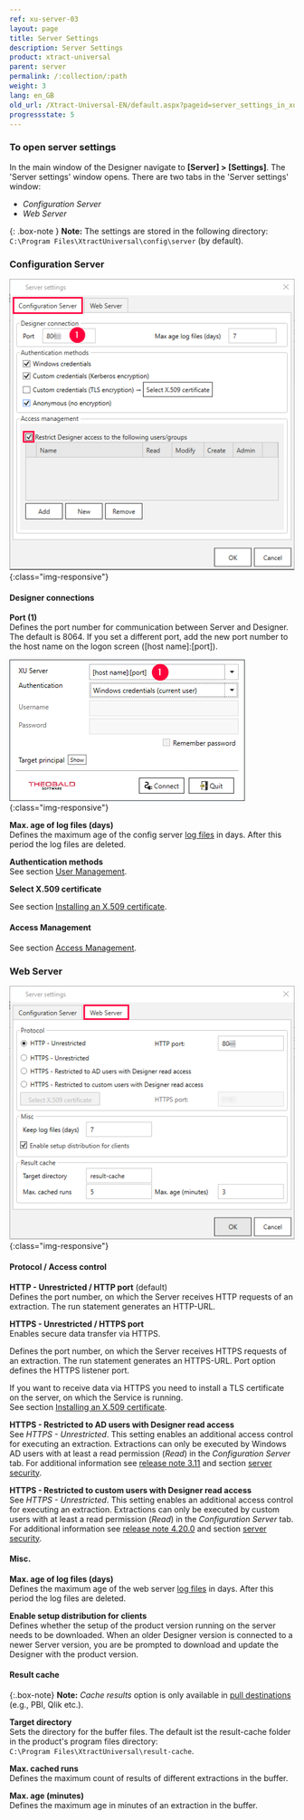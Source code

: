 ```yaml
---
ref: xu-server-03
layout: page
title: Server Settings 
description: Server Settings 
product: xtract-universal
parent: server
permalink: /:collection/:path
weight: 3
lang: en_GB
old_url: /Xtract-Universal-EN/default.aspx?pageid=server_settings_in_xu_3_x
progressstate: 5
---
```


### To open server settings
In the main window of the Designer navigate to **[Server] > [Settings]**. The 'Server settings' window opens. There are two tabs in the 'Server settings' window:
- *Configuration Server*
- *Web Server*


{: .box-note }
**Note:** The settings are stored in the following directory: `C:\Program Files\XtractUniversal\config\server` (by default).


### Configuration Server

![XU3_ServerSettings_config_tab](/img/content/XU3_ServerSettings_config_tab.png){:class="img-responsive"}


#### Designer connections

**Port (1)** <br>
Defines the port number for communication between Server and Designer. The default is 8064. If you set a different port, add the new port number to the host name on the logon screen ([host name]:[port]).

![XU-Designer-Logon](/img/content/xu/xu-designer-logon.png){:class="img-responsive"}

**Max. age of log files (days)** <br>
Defines the maximum age of the config server [log files](../logging/logging-access-via-designer#server-logs-run) in days. After this period the log files are deleted.

**Authentication methods** <br>
See section [User Management](../security/user-management).

**Select X.509 certificate** <br>

See section [Installing an X.509 certificate](../security/install-x.509-Certificate).


#### Access Management
See section [Access Management](../security/access-management).


### Web Server
![XU3_ServerSettings_web_tab](/img/content/XU3_ServerSettings_web_tab.png){:class="img-responsive"} 


#### Protocol / Access control

**HTTP - Unrestricted / HTTP port** (default) <br>
Defines the port number, on which the Server receives HTTP requests of an extraction. The run statement generates an HTTP-URL. 

**HTTPS - Unrestricted / HTTPS port** <br>
Enables secure data transfer via HTTPS.

Defines the port number, on which the Server receives HTTPS requests of an extraction. The run statement generates an HTTPS-URL. Port option defines the HTTPS listener port.

If you want to receive data via HTTPS you need to install a TLS certificate on the server, on which the Service is running. <br>
See section [Installing an X.509 certificate](../security/install-x.509-Certificate). 

**HTTPS - Restricted to AD users with Designer read access** <br>
See *HTTPS - Unrestricted*. This setting enables an additional access control for executing an extraction. Extractions can only be executed by Windows AD users with at least a read permission (*Read*) in the *Configuration Server* tab. For additional information see [release note 3.11](https://kb.theobald-software.com/release-notes/XtractUniversal-3.11.0.html) and section [server security](../security/server-security).  

**HTTPS - Restricted to custom users with Designer read access** <br>
See *HTTPS - Unrestricted*. This setting enables an additional access control for executing an extraction. Extractions can only be executed by custom users with at least a read permission (*Read*) in the *Configuration Server* tab. For additional information see [release note 4.20.0](https://kb.theobald-software.com/release-notes/XtractUniversal-4.20.0.html) and section [server security](../security/server-security). 

#### Misc.

**Max. age of log files (days)** <br>
Defines the maximum age of the web server [log files](../logging/logging-access-via-designer#server-logs-run) in days. After this period the log files are deleted.

**Enable setup distribution for clients** <br>
Defines whether the setup of the product version running on the server needs to be downloaded. When an older Designer version is connected to a newer Server version, you are be prompted to download and update the Designer with the product version. 


#### Result cache

{:.box-note}
**Note:** *Cache results* option is only available in [pull destinations](../destinations#pull-and-push-destinations) (e.g., PBI, Qlik etc.).

**Target directory** <br>
Sets the directory for the buffer files. The default ist the result-cache folder in the product's program files directory: <br>
`C:\Program Files\XtractUniversal\result-cache`.

**Max. cached runs** <br>
Defines the maximum count of results of different extractions in the buffer.

**Max. age (minutes)** <br>
Defines the maximum age in minutes of an extraction in the buffer.


